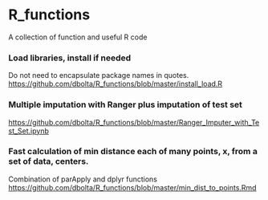 # R_functions
A collection of function and useful R code

### Load libraries, install if needed
Do not need to encapsulate package names in quotes.
<br>https://github.com/dbolta/R_functions/blob/master/install_load.R

### Multiple imputation with Ranger plus imputation of test set
https://github.com/dbolta/R_functions/blob/master/Ranger_Imputer_with_Test_Set.ipynb

### Fast calculation of min distance each of many points, x, from a set of data, centers.
Combination of parApply and dplyr functions
https://github.com/dbolta/R_functions/blob/master/min_dist_to_points.Rmd
